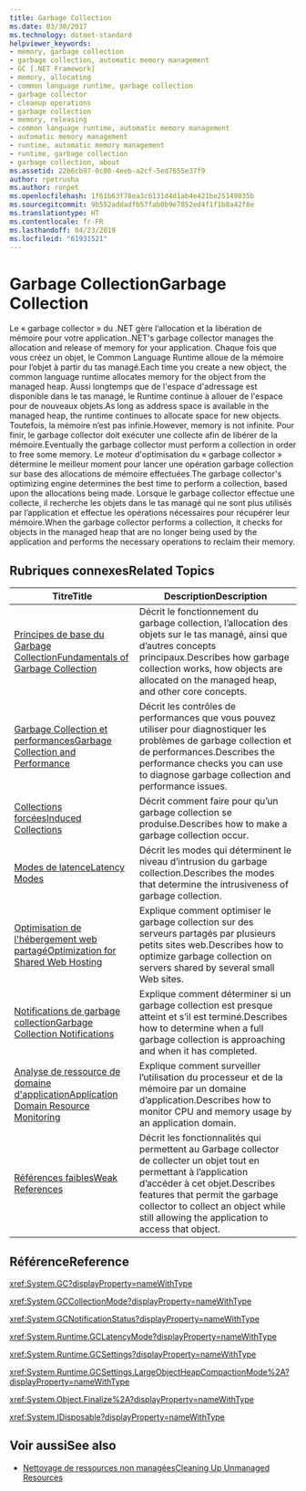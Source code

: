 ```yaml
---
title: Garbage Collection
ms.date: 03/30/2017
ms.technology: dotnet-standard
helpviewer_keywords:
- memory, garbage collection
- garbage collection, automatic memory management
- GC [.NET Framework]
- memory, allocating
- common language runtime, garbage collection
- garbage collector
- cleanup operations
- garbage collection
- memory, releasing
- common language runtime, automatic memory management
- automatic memory management
- runtime, automatic memory management
- runtime, garbage collection
- garbage collection, about
ms.assetid: 22b6cb97-0c80-4eeb-a2cf-5ed7655e37f9
author: rpetrusha
ms.author: ronpet
ms.openlocfilehash: 1f61b63f78ea3c6131d4d1ab4e421be25149035b
ms.sourcegitcommit: 9b552addadfb57fab0b9e7852ed4f1f1b8a42f8e
ms.translationtype: HT
ms.contentlocale: fr-FR
ms.lasthandoff: 04/23/2019
ms.locfileid: "61931521"
---
```

# <a name="garbage-collection"></a><span data-ttu-id="4ec76-102">Garbage Collection</span><span class="sxs-lookup"><span data-stu-id="4ec76-102">Garbage Collection</span></span>
<span data-ttu-id="4ec76-103">Le « garbage collector » du .NET gère l’allocation et la libération de mémoire pour votre application.</span><span class="sxs-lookup"><span data-stu-id="4ec76-103">.NET's garbage collector manages the allocation and release of memory for your application.</span></span> <span data-ttu-id="4ec76-104">Chaque fois que vous créez un objet, le Common Language Runtime alloue de la mémoire pour l’objet à partir du tas managé.</span><span class="sxs-lookup"><span data-stu-id="4ec76-104">Each time you create a new object, the common language runtime allocates memory for the object from the managed heap.</span></span> <span data-ttu-id="4ec76-105">Aussi longtemps que de l'espace d'adressage est disponible dans le tas managé, le Runtime continue à allouer de l'espace pour de nouveaux objets.</span><span class="sxs-lookup"><span data-stu-id="4ec76-105">As long as address space is available in the managed heap, the runtime continues to allocate space for new objects.</span></span> <span data-ttu-id="4ec76-106">Toutefois, la mémoire n’est pas infinie.</span><span class="sxs-lookup"><span data-stu-id="4ec76-106">However, memory is not infinite.</span></span> <span data-ttu-id="4ec76-107">Pour finir, le garbage collector doit exécuter une collecte afin de libérer de la mémoire.</span><span class="sxs-lookup"><span data-stu-id="4ec76-107">Eventually the garbage collector must perform a collection in order to free some memory.</span></span> <span data-ttu-id="4ec76-108">Le moteur d'optimisation du « garbage collector » détermine le meilleur moment pour lancer une opération garbage collection sur base des allocations de mémoire effectuées.</span><span class="sxs-lookup"><span data-stu-id="4ec76-108">The garbage collector's optimizing engine determines the best time to perform a collection, based upon the allocations being made.</span></span> <span data-ttu-id="4ec76-109">Lorsque le garbage collector effectue une collecte, il recherche les objets dans le tas managé qui ne sont plus utilisés par l’application et effectue les opérations nécessaires pour récupérer leur mémoire.</span><span class="sxs-lookup"><span data-stu-id="4ec76-109">When the garbage collector performs a collection, it checks for objects in the managed heap that are no longer being used by the application and performs the necessary operations to reclaim their memory.</span></span>  
  
<a name="related_topics"></a>   
## <a name="related-topics"></a><span data-ttu-id="4ec76-110">Rubriques connexes</span><span class="sxs-lookup"><span data-stu-id="4ec76-110">Related Topics</span></span>  
  
|<span data-ttu-id="4ec76-111">Titre</span><span class="sxs-lookup"><span data-stu-id="4ec76-111">Title</span></span>|<span data-ttu-id="4ec76-112">Description</span><span class="sxs-lookup"><span data-stu-id="4ec76-112">Description</span></span>|  
|-----------|-----------------|  
|[<span data-ttu-id="4ec76-113">Principes de base du Garbage Collection</span><span class="sxs-lookup"><span data-stu-id="4ec76-113">Fundamentals of Garbage Collection</span></span>](../../../docs/standard/garbage-collection/fundamentals.md)|<span data-ttu-id="4ec76-114">Décrit le fonctionnement du garbage collection, l’allocation des objets sur le tas managé, ainsi que d’autres concepts principaux.</span><span class="sxs-lookup"><span data-stu-id="4ec76-114">Describes how garbage collection works, how objects are allocated on the managed heap, and other core concepts.</span></span>|  
|[<span data-ttu-id="4ec76-115">Garbage Collection et performances</span><span class="sxs-lookup"><span data-stu-id="4ec76-115">Garbage Collection and Performance</span></span>](../../../docs/standard/garbage-collection/performance.md)|<span data-ttu-id="4ec76-116">Décrit les contrôles de performances que vous pouvez utiliser pour diagnostiquer les problèmes de garbage collection et de performances.</span><span class="sxs-lookup"><span data-stu-id="4ec76-116">Describes the performance checks you can use to diagnose garbage collection and performance issues.</span></span>|  
|[<span data-ttu-id="4ec76-117">Collections forcées</span><span class="sxs-lookup"><span data-stu-id="4ec76-117">Induced Collections</span></span>](../../../docs/standard/garbage-collection/induced.md)|<span data-ttu-id="4ec76-118">Décrit comment faire pour qu’un garbage collection se produise.</span><span class="sxs-lookup"><span data-stu-id="4ec76-118">Describes how to make a garbage collection occur.</span></span>|  
|[<span data-ttu-id="4ec76-119">Modes de latence</span><span class="sxs-lookup"><span data-stu-id="4ec76-119">Latency Modes</span></span>](../../../docs/standard/garbage-collection/latency.md)|<span data-ttu-id="4ec76-120">Décrit les modes qui déterminent le niveau d’intrusion du garbage collection.</span><span class="sxs-lookup"><span data-stu-id="4ec76-120">Describes the modes that determine the intrusiveness of garbage collection.</span></span>|  
|[<span data-ttu-id="4ec76-121">Optimisation de l'hébergement web partagé</span><span class="sxs-lookup"><span data-stu-id="4ec76-121">Optimization for Shared Web Hosting</span></span>](../../../docs/standard/garbage-collection/optimization-for-shared-web-hosting.md)|<span data-ttu-id="4ec76-122">Explique comment optimiser le garbage collection sur des serveurs partagés par plusieurs petits sites web.</span><span class="sxs-lookup"><span data-stu-id="4ec76-122">Describes how to optimize garbage collection on servers shared by several small Web sites.</span></span>|  
|[<span data-ttu-id="4ec76-123">Notifications de garbage collection</span><span class="sxs-lookup"><span data-stu-id="4ec76-123">Garbage Collection Notifications</span></span>](../../../docs/standard/garbage-collection/notifications.md)|<span data-ttu-id="4ec76-124">Explique comment déterminer si un garbage collection est presque atteint et s’il est terminé.</span><span class="sxs-lookup"><span data-stu-id="4ec76-124">Describes how to determine when a full garbage collection is approaching and when it has completed.</span></span>|  
|[<span data-ttu-id="4ec76-125">Analyse de ressource de domaine d'application</span><span class="sxs-lookup"><span data-stu-id="4ec76-125">Application Domain Resource Monitoring</span></span>](../../../docs/standard/garbage-collection/app-domain-resource-monitoring.md)|<span data-ttu-id="4ec76-126">Explique comment surveiller l’utilisation du processeur et de la mémoire par un domaine d’application.</span><span class="sxs-lookup"><span data-stu-id="4ec76-126">Describes how to monitor CPU and memory usage by an application domain.</span></span>|  
|[<span data-ttu-id="4ec76-127">Références faibles</span><span class="sxs-lookup"><span data-stu-id="4ec76-127">Weak References</span></span>](../../../docs/standard/garbage-collection/weak-references.md)|<span data-ttu-id="4ec76-128">Décrit les fonctionnalités qui permettent au Garbage collector de collecter un objet tout en permettant à l’application d’accéder à cet objet.</span><span class="sxs-lookup"><span data-stu-id="4ec76-128">Describes features that permit the garbage collector to collect an object while still allowing the application to access that object.</span></span>|  
  
## <a name="reference"></a><span data-ttu-id="4ec76-129">Référence</span><span class="sxs-lookup"><span data-stu-id="4ec76-129">Reference</span></span>  
 <xref:System.GC?displayProperty=nameWithType>  
  
 <xref:System.GCCollectionMode?displayProperty=nameWithType>  
  
 <xref:System.GCNotificationStatus?displayProperty=nameWithType>  
  
 <xref:System.Runtime.GCLatencyMode?displayProperty=nameWithType>  
  
 <xref:System.Runtime.GCSettings?displayProperty=nameWithType>  
  
 <xref:System.Runtime.GCSettings.LargeObjectHeapCompactionMode%2A?displayProperty=nameWithType>  
  
 <xref:System.Object.Finalize%2A?displayProperty=nameWithType>  
  
 <xref:System.IDisposable?displayProperty=nameWithType>  
  
## <a name="see-also"></a><span data-ttu-id="4ec76-130">Voir aussi</span><span class="sxs-lookup"><span data-stu-id="4ec76-130">See also</span></span>

- [<span data-ttu-id="4ec76-131">Nettoyage de ressources non managées</span><span class="sxs-lookup"><span data-stu-id="4ec76-131">Cleaning Up Unmanaged Resources</span></span>](../../../docs/standard/garbage-collection/unmanaged.md)
